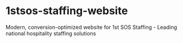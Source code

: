 # 1stsos-staffing-website
Modern, conversion-optimized website for 1st SOS Staffing - Leading national hospitality staffing solutions
